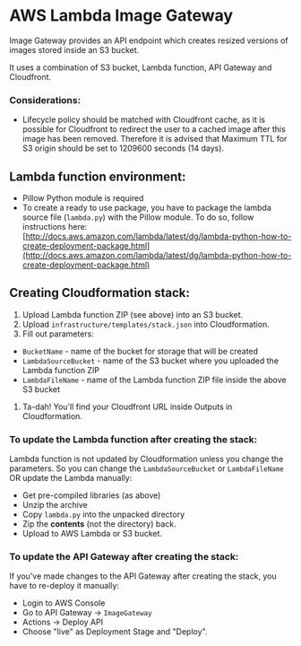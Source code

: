# AWS Lambda Image Gateway

Image Gateway provides an API endpoint which creates resized versions of images stored inside an S3 bucket.

It uses a combination of S3 bucket, Lambda function, API Gateway and Cloudfront.

### Considerations:
- Lifecycle policy should be matched with Cloudfront cache, as it is possible for Cloudfront to redirect the user to a cached image after this image has been removed. Therefore it is advised that Maximum TTL for S3 origin should be set to 1209600 seconds (14 days).

## Lambda function environment:

- Pillow Python module is required 
- To create a ready to use package, you have to package the lambda source file (`lambda.py`) with the Pillow module. To do so, follow instructions here: [http://docs.aws.amazon.com/lambda/latest/dg/lambda-python-how-to-create-deployment-package.html](http://docs.aws.amazon.com/lambda/latest/dg/lambda-python-how-to-create-deployment-package.html)

## Creating Cloudformation stack:

1. Upload Lambda function ZIP (see above) into an S3 bucket.
1. Upload `infrastructure/templates/stack.json` into Cloudformation.
1. Fill out parameters:
  - `BucketName` - name of the bucket for storage that will be created
  - `LambdaSourceBucket` - name of the S3 bucket where you uploaded the Lambda function ZIP
  - `LambdaFileName` - name of the Lambda function ZIP file inside the above S3 bucket
1. Ta-dah! You'll find your Cloudfront URL inside Outputs in Cloudformation.

### To update the Lambda function after creating the stack:
Lambda function is not updated by Cloudformation unless you change the parameters. So you can change the `LambdaSourceBucket` or `LambdaFileName` OR update
the Lambda manually:

- Get pre-compiled libraries (as above)
- Unzip the archive
- Copy `lambda.py` into the unpacked directory
- Zip the **contents** (not the directory) back.
- Upload to AWS Lambda or S3 bucket.

### To update the API Gateway after creating the stack:
If you've made changes to the API Gateway after creating the stack, you have to re-deploy it manually:

- Login to AWS Console
- Go to API Gateway -> `ImageGateway`
- Actions -> Deploy API
- Choose "live" as Deployment Stage and "Deploy".
  
